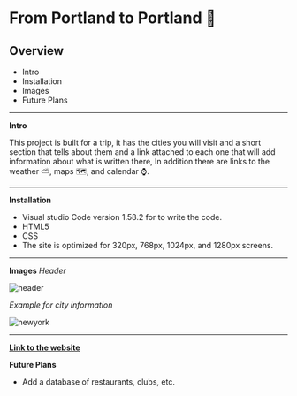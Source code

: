# From Portland to Portland :minibus: 

## Overview
* Intro
* Installation
* Images
* Future Plans	
-----------------------------------------------

**Intro**

This project is built for a trip, it has the cities you will visit and a short section that tells about them and a link attached to each one that will add information about what is written there, 
In addition there are links to the weather :partly_sunny:, maps :world_map:, and calendar :watch:.

-----------------------------------------------

**Installation**

* Visual studio Code version 1.58.2 for to write the code.
* HTML5
* CSS
* The site is optimized for 320px, 768px, 1024px, and 1280px screens.

-----------------------------------------------

**Images**
_Header_

![header](https://user-images.githubusercontent.com/65240374/128623351-bf17323c-bf04-4298-95ae-1e0cb89c894a.png)

_Example for city information_

![newyork](https://user-images.githubusercontent.com/65240374/128623223-bf4c037b-5614-4112-82c4-3ea9f143c985.png)

-----------------------------------------------

**[Link to the website](https://porat5528.github.io/web_project_3/index.html)**

**Future Plans**

* Add a database of restaurants, clubs, etc.	
